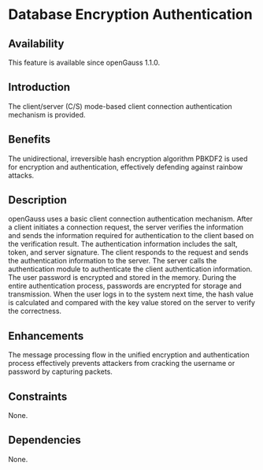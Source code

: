 # Database Encryption Authentication<a name="EN-US_TOPIC_0000001152195135"></a>

## Availability<a name="section65447064"></a>

This feature is available since openGauss 1.1.0.

## Introduction<a name="section52152668"></a>

The client/server \(C/S\) mode-based client connection authentication mechanism is provided.

## Benefits<a name="section66720832"></a>

The unidirectional, irreversible hash encryption algorithm PBKDF2 is used for encryption and authentication, effectively defending against rainbow attacks.

## Description<a name="section63616581"></a>

openGauss uses a basic client connection authentication mechanism. After a client initiates a connection request, the server verifies the information and sends the information required for authentication to the client based on the verification result. The authentication information includes the salt, token, and server signature. The client responds to the request and sends the authentication information to the server. The server calls the authentication module to authenticate the client authentication information. The user password is encrypted and stored in the memory. During the entire authentication process, passwords are encrypted for storage and transmission. When the user logs in to the system next time, the hash value is calculated and compared with the key value stored on the server to verify the correctness.

## Enhancements<a name="section35678325"></a>

The message processing flow in the unified encryption and authentication process effectively prevents attackers from cracking the username or password by capturing packets.

## Constraints<a name="section06531946143616"></a>

None.

## Dependencies<a name="section52669471"></a>

None.

